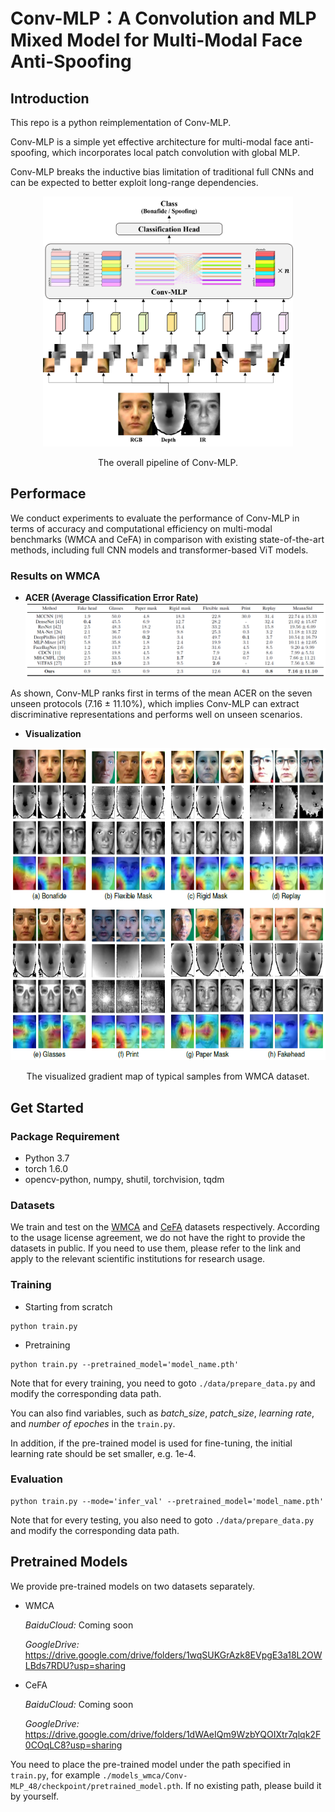 # Conv-MLP：A Convolution and MLP Mixed Model for Multi-Modal Face Anti-Spoofing




## Introduction

This repo is a python reimplementation of Conv-MLP.

Conv-MLP is a simple yet effective  architecture for multi-modal face anti-spoofing, which incorporates local patch convolution with global MLP. 

Conv-MLP breaks the inductive bias limitation of traditional full CNNs and can be expected to better exploit long-range dependencies.
 
<div align=center>
<img src="image/conv-mlp-1-1118.png" width="400" height="400"/>

The overall pipeline of Conv-MLP.
</div>


## Performace

We conduct experiments to evaluate the performance of
Conv-MLP in terms of accuracy and computational efficiency
on multi-modal benchmarks (WMCA and CeFA) in comparison with existing state-of-the-art methods, including full CNN models and transformer-based ViT models.

### Results on WMCA

- **ACER (Average Classification Error Rate)**
![alt text](image/res-wmca.png )

As shown, Conv-MLP ranks first in terms of the mean ACER on the seven unseen protocols (7.16 ± 11.10%), which implies Conv-MLP can extract discriminative representations and performs well on unseen scenarios.

- **Visualization**
<div align=center>
<img src="image/grad-wmca.png" width="600" height="500"/>

The visualized gradient map of typical samples from WMCA dataset.
</div>




## Get Started

### Package Requirement

- Python 3.7
- torch 1.6.0
- opencv-python, numpy, shutil, torchvision, tqdm

### Datasets

We train and test on the [WMCA](https://www.idiap.ch/dataset/wmca) and [CeFA](https://sites.google.com/qq.com/face-anti-spoofing/dataset-download/casia-surf-cefacvpr2020) datasets respectively. According to the usage license agreement, we do not have the right to provide the datasets in public. If you need to use them, please refer to the link and apply to the relevant scientific institutions for research usage.

### Training

- Starting from scratch
```
python train.py
```
- Pretraining
```
python train.py --pretrained_model='model_name.pth'
```
Note that for every training, you need to goto `./data/prepare_data.py` and modify the corresponding data path.

You can also find variables, such as *batch_size*, *patch_size*, *learning rate*, and *number of epoches* in the `train.py`.

In addition, if the pre-trained model is used for fine-tuning, the initial learning rate should be set smaller, e.g. 1e-4.

### Evaluation

```
python train.py --mode='infer_val' --pretrained_model='model_name.pth'
```
Note that for every testing, you also need to goto `./data/prepare_data.py` and modify the corresponding data path.

## Pretrained Models

We provide pre-trained models on two datasets separately.

- WMCA

    *BaiduCloud:* Coming soon

    *GoogleDrive:* https://drive.google.com/drive/folders/1wqSUKGrAzk8EVpgE3a18L2OWLBds7RDU?usp=sharing
    
- CeFA

    *BaiduCloud:* Coming soon

    *GoogleDrive:* https://drive.google.com/drive/folders/1dWAeIQm9WzbYQOIXtr7qlqk2F0COqLC8?usp=sharing

You need to place the pre-trained model under the path specified in `train.py`, for example `./models_wmca/Conv-MLP_48/checkpoint/pretrained_model.pth`. If no existing path, please build it by yourself.
